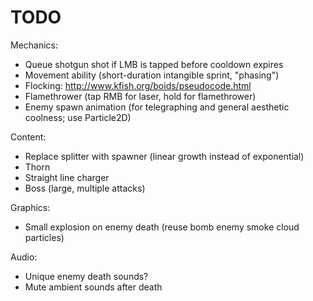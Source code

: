 # TODO

Mechanics:
- Queue shotgun shot if LMB is tapped before cooldown expires
- Movement ability (short-duration intangible sprint, "phasing")
- Flocking: http://www.kfish.org/boids/pseudocode.html
- Flamethrower (tap RMB for laser, hold for flamethrower)
- Enemy spawn animation (for telegraphing and general aesthetic coolness; use Particle2D)

Content:
- Replace splitter with spawner (linear growth instead of exponential)
- Thorn
- Straight line charger
- Boss (large, multiple attacks)

Graphics:
- Small explosion on enemy death (reuse bomb enemy smoke cloud particles)

Audio:
- Unique enemy death sounds?
- Mute ambient sounds after death
